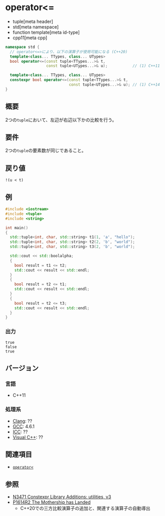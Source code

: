 # operator<=
* tuple[meta header]
* std[meta namespace]
* function template[meta id-type]
* cpp11[meta cpp]

```cpp
namespace std {
  // operator<=>により、以下の演算子が使用可能になる (C++20)
  template<class... TTypes, class... UTypes>
  bool operator<=(const tuple<TTypes...>& t,
                  const tuple<UTypes...>& u);           // (1) C++11

  template<class... TTypes, class... UTypes>
  constexpr bool operator<=(const tuple<TTypes...>& t,
                            const tuple<UTypes...>& u); // (1) C++14
}
```

## 概要
2つの`tuple`において、左辺が右辺以下かの比較を行う。


## 要件
2つの`tuple`の要素数が同じであること。


## 戻り値
`!(u < t)`


## 例
```cpp example
#include <iostream>
#include <tuple>
#include <string>

int main()
{
  std::tuple<int, char, std::string> t1(1, 'a', "hello");
  std::tuple<int, char, std::string> t2(2, 'b', "world");
  std::tuple<int, char, std::string> t3(2, 'b', "world");

  std::cout << std::boolalpha;
  {
    bool result = t1 <= t2;
    std::cout << result << std::endl;
  }
  {
    bool result = t2 <= t1;
    std::cout << result << std::endl;
  }
  {
    bool result = t2 <= t3;
    std::cout << result << std::endl;
  }
}
```

### 出力
```
true
false
true
```

## バージョン
### 言語
- C++11

### 処理系
- [Clang](/implementation.md#clang): ??
- [GCC](/implementation.md#gcc): 4.6.1
- [ICC](/implementation.md#icc): ??
- [Visual C++](/implementation.md#visual_cpp): ??


## 関連項目
- [`operator<`](op_less.md)


## 参照
- [N3471 Constexpr Library Additions: utilities, v3](http://www.open-std.org/jtc1/sc22/wg21/docs/papers/2012/n3471.html)
- [P1614R2 The Mothership has Landed](https://www.open-std.org/jtc1/sc22/wg21/docs/papers/2019/p1614r2.html)
    - C++20での三方比較演算子の追加と、関連する演算子の自動導出
